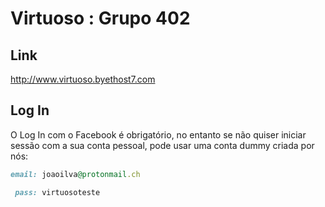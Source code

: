 # Virtuoso : Grupo 402
## Link
<a href="http://www.virtuoso.byethost7.com/index.php">http://www.virtuoso.byethost7.com</a>
## Log In
 O Log In com o Facebook é obrigatório, no entanto se não quiser iniciar sessão com a sua conta pessoal, pode usar uma conta dummy criada por nós: <br />
 	 

```ruby
email: joaoilva@protonmail.ch

 pass: virtuosoteste
```
